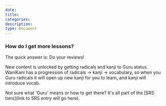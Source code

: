 ```yaml
---
date:
title:
categories:
description:
type: Document
---
```

### How do I get more lessons?

The quick answer is: Do your reviews!

New content is unlocked by getting radicals and kanji to Guru status. WaniKani has a progression of radicals -> kanji -> vocabulary, so when you Guru radicals it will open up new kanji for you to learn, and kanji will introduce vocab.

Not sure what 'Guru' means or how to get there? It's all part of the [SRS tiers](link to SRS entry will go here).
